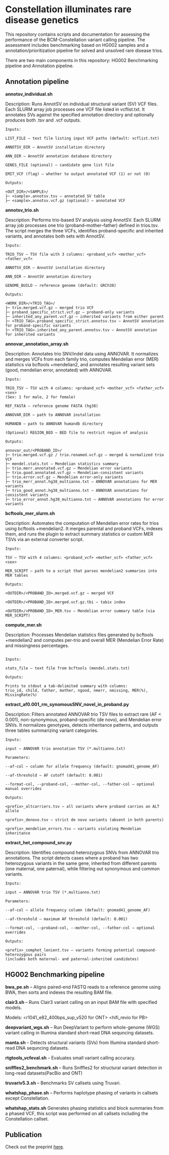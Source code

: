 # Constellation illuminates rare disease genetics


This repository contains scripts and documentation for assessing the performance of the BCM-Constellation variant calling pipeline. The assessment includes benchmarking based on HG002 samples and a annotation/prioritization pipeline for solved and unsolved rare disease trios.




There are two main components in this repository: HG002 Benchmarking pipeline and Annotation pipeline.

## Annotation pipeline

**annotsv_individual.sh**

Description:
Runs AnnotSV
 on individual structural variant (SV) VCF files. Each SLURM array job processes one VCF file listed in vcflist.txt. It annotates SVs against the specified annotation directory and optionally produces both .tsv and .vcf outputs.

```
Inputs:

LIST_FILE — text file listing input VCF paths (default: vcflist.txt)

ANNOTSV_DIR — AnnotSV installation directory

ANN_DIR — AnnotSV annotation database directory

GENES_FILE (optional) — candidate gene list file

EMIT_VCF (flag) — whether to output annotated VCF (1) or not (0)

Outputs:

<OUT_DIR>/<SAMPLE>/
├─ <sample>.annotsv.tsv — annotated SV table
├─ <sample>.annotsv.vcf.gz (optional) — annotated VCF
```


**annotsv_trio.sh**

Description:
Performs trio-based SV analysis using AnnotSV. Each SLURM array job processes one trio (proband–mother–father) defined in trios.tsv. The script merges the three VCFs, identifies proband-specific and inherited variants, and annotates both sets with AnnotSV.

```
Inputs:

TRIO_TSV — TSV file with 3 columns: <proband_vcf> <mother_vcf> <father_vcf>

ANNOTSV_DIR — AnnotSV installation directory

ANN_DIR — AnnotSV annotation directory

GENOME_BUILD — reference genome (default: GRCh38)

Outputs:

<WORK_DIR>/<TRIO_TAG>/
├─ trio.merged.vcf.gz — merged trio VCF
├─ proband_specific_strict.vcf.gz — proband-only variants
├─ inherited_any_parent.vcf.gz — inherited variants from either parent
├─ <TRIO_TAG>.proband_specific_strict.annotsv.tsv — AnnotSV annotation for proband-specific variants
├─ <TRIO_TAG>.inherited_any_parent.annotsv.tsv — AnnotSV annotation for inherited variants

```

**annovar_annotation_array.sh**

Description:
Annotates trio SNV/indel data using ANNOVAR. It normalizes and merges VCFs from each family trio, computes Mendelian error (MER) statistics via bcftools +mendelian2, and annotates resulting variant sets (good, mendelian error, annotated) with ANNOVAR.

```
Inputs:

TRIO_TSV — TSV with 4 columns: <proband_vcf> <mother_vcf> <father_vcf> <sex>
(Sex: 1 for male, 2 for female)

REF_FASTA — reference genome FASTA (hg38)

ANNOVAR_DIR — path to ANNOVAR installation

HUMANDB — path to ANNOVAR humandb directory

(Optional) REGION_BED — BED file to restrict region of analysis

Outputs:

annovar_out/<PROBAND_ID>/
├─ trio.merged.vcf.gz / trio.renamed.vcf.gz — merged & normalized trio VCF
├─ mendel.stats.txt — Mendelian statistics summary
├─ trio.merr.annotated.vcf.gz — Mendelian error variants
├─ trio.good.annotated.vcf.gz — Mendelian-consistent variants
├─ trio.error.vcf.gz — Mendelian error-only variants
├─ trio_merr_annot.hg38_multianno.txt — ANNOVAR annotations for MER variants
├─ trio_good_annot.hg38_multianno.txt — ANNOVAR annotations for consistent variants
├─ trio_error_annot.hg38_multianno.txt — ANNOVAR annotations for error variants

```

**bcftools_mer_slurm.sh**

Description:
Automates the computation of Mendelian error rates for trios using bcftools +mendelian2. It merges parental and proband VCFs, indexes them, and runs the plugin to extract summary statistics or custom MER TSVs via an external converter script.

```
Inputs:

TSV — TSV with 4 columns: <proband_vcf> <mother_vcf> <father_vcf> <sex>

MER_SCRIPT — path to a script that parses mendelian2 summaries into MER tables

Outputs:

<OUTDIR>/<PROBAND_ID>.merged.vcf.gz — merged VCF

<OUTDIR>/<PROBAND_ID>.merged.vcf.gz.tbi — tabix index

<OUTDIR>/<PROBAND_ID>_MER.tsv — Mendelian error summary table (via MER_SCRIPT)

```

**compute_mer.sh**

Description:
Processes Mendelian statistics files generated by bcftools +mendelian2 and computes per-trio and overall MER (Mendelian Error Rate) and missingness percentages.

```

Inputs:

stats_file — text file from bcftools (mendel.stats.txt)

Outputs:

Prints to stdout a tab-delimited summary with columns:
trio_id, child, father, mother, ngood, nmerr, nmissing, MER(%), MissingRate(%)

```

**extract_af0.001_rm_synomousSNV_novel_in_proband.py**

Description:
Filters annotated ANNOVAR trio TSV files to extract rare (AF < 0.001), non-synonymous, proband-specific (de novo), and Mendelian error SNVs. It normalizes genotypes, detects inheritance patterns, and outputs three tables summarizing variant categories.

```
Inputs:

input — ANNOVAR trio annotation TSV (*.multianno.txt)

Parameters:

--af-col — column for allele frequency (default: gnomad41_genome_AF)

--af-threshold — AF cutoff (default: 0.001)

--format-col, --proband-col, --mother-col, --father-col — optional manual overrides

Outputs:

<prefix>_altcarriers.tsv — all variants where proband carries an ALT allele

<prefix>_denovo.tsv — strict de novo variants (absent in both parents)

<prefix>_mendelian_errors.tsv — variants violating Mendelian inheritance

```

**extract_het_compound_snv.py**

Description:
Identifies compound heterozygous SNVs from ANNOVAR trio annotations. The script detects cases where a proband has two heterozygous variants in the same gene, inherited from different parents (one maternal, one paternal), while filtering out synonymous and common variants.

```
Inputs:

input — ANNOVAR trio TSV (*.multianno.txt)

Parameters:

--af-col — allele frequency column (default: gnomad41_genome_AF)

--af-threshold — maximum AF threshold (default: 0.001)

--format-col, --proband-col, --mother-col, --father-col — optional overrides

Outputs:

<prefix>_comphet_lenient.tsv — variants forming potential compound-heterozygous pairs
(includes both maternal- and paternal-inherited candidates)
```

## HG002 Benchmarking pipeline

**bwa_pe.sh** – Aligns paired-end FASTQ reads to a reference genome using BWA, then sorts and indexes the resulting BAM file.

**clair3.sh** – Runs Clair3 variant calling on an input BAM file with specified models.

Models: <r1041_e82_400bps_sup_v520 for ONT> <hifi_revio for PB>

**deepvariant_wgs.sh** – Run DeepVariant to perform whole-genome (WGS) variant calling in Illumina standard short-read DNA sequncing datasets.

**manta.sh** – Detects structural variants (SVs) from Illumina standard short-read DNA sequncing datasets.

**rtgtools_vcfeval.sh** – Evaluates small variant calling accuracy.

**sniffles2_benchmark.sh** – Runs Sniffles2 for structural variant detection in long-read datasets(PacBio and ONT)

**truvariv5.3.sh** – Benchmarks SV callsets using Truvari.

**whatshap_phase.sh** – Performs haplotype phasing of variants in callsets except Constellation.

**whatshap_stats.sh**  Generates phasing statistics and block summaries from a phased VCF, this script was performed on all callsets including the Constellation callset.


## Publication
Check out the preprint [here]().
